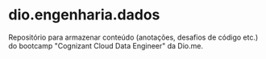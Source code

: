 # dio.engenharia.dados
Repositório para armazenar conteúdo (anotações, desafios de código etc.) do bootcamp "Cognizant Cloud Data Engineer" da Dio.me.
